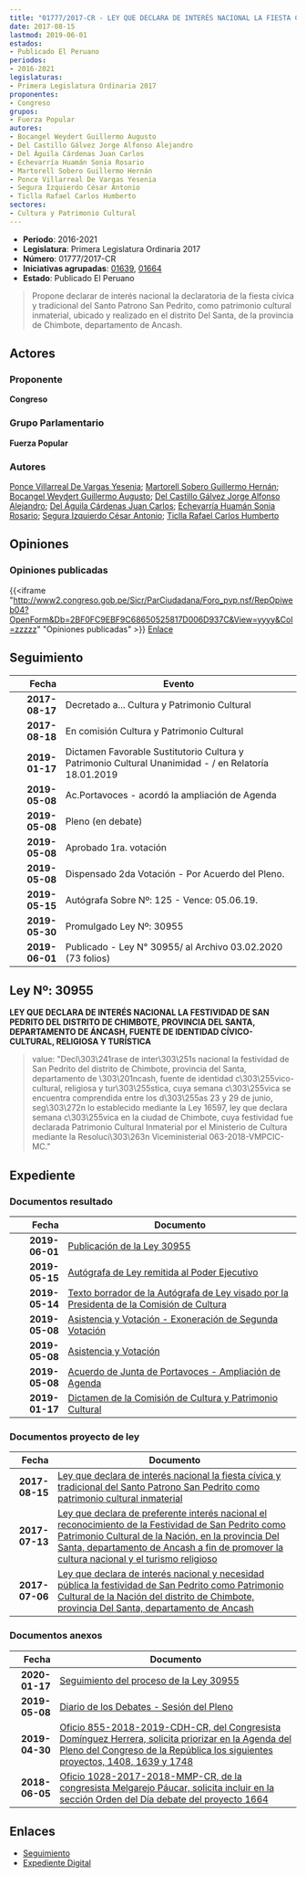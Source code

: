 ```yaml
---
title: "01777/2017-CR - LEY QUE DECLARA DE INTERÉS NACIONAL LA FIESTA CÍVICA Y TRADICIONAL DEL SANTO PATRONO SAN PEDRITO COMO PATRIMONIO CULTURAL INMATERIAL"
date: 2017-08-15
lastmod: 2019-06-01
estados:
- Publicado El Peruano
periodos:
- 2016-2021
legislaturas:
- Primera Legislatura Ordinaria 2017
proponentes:
- Congreso
grupos:
- Fuerza Popular
autores:
- Bocangel Weydert Guillermo Augusto
- Del Castillo Gálvez Jorge Alfonso Alejandro
- Del Águila Cárdenas Juan Carlos
- Echevarría Huamán Sonia Rosario
- Martorell Sobero Guillermo Hernán
- Ponce Villarreal De Vargas Yesenia
- Segura Izquierdo César Antonio
- Ticlla Rafael Carlos Humberto
sectores:
- Cultura y Patrimonio Cultural
---
```

- **Periodo**: 2016-2021
- **Legislatura**: Primera Legislatura Ordinaria 2017
- **Número**: 01777/2017-CR
- **Iniciativas agrupadas**: [01639](../../01600/01639), [01664](../../01600/01664)
- **Estado**: Publicado El Peruano

> Propone declarar de interés nacional la declaratoria de la fiesta cívica y tradicional del Santo Patrono San Pedrito, como patrimonio cultural inmaterial, ubicado y realizado en el distrito Del Santa, de la provincia de Chimbote, departamento de Ancash.


## Actores

### Proponente

**Congreso**

### Grupo Parlamentario

**Fuerza Popular**

### Autores

[Ponce Villarreal De Vargas Yesenia](mailto:mailto:yponce@congreso.gob.pe); [Martorell Sobero Guillermo Hernán](mailto:mailto:gmartorell@congreso.gob.pe); [Bocangel Weydert Guillermo Augusto](mailto:mailto:gbocangel@congreso.gob.pe); [Del Castillo Gálvez Jorge Alfonso Alejandro](mailto:mailto:jdelcastillo@congreso.gob.pe); [Del Águila Cárdenas Juan Carlos](mailto:mailto:jdelaguila@congreso.gob.pe); [Echevarría Huamán Sonia Rosario](mailto:mailto:sechevarria@congreso.gob.pe); [Segura Izquierdo César Antonio](mailto:mailto:csegura@congreso.gob.pe); [Ticlla Rafael Carlos Humberto](mailto:mailto:cticlla@congreso.gob.pe)

## Opiniones

### Opiniones publicadas

{{<iframe "http://www2.congreso.gob.pe/Sicr/ParCiudadana/Foro_pvp.nsf/RepOpiweb04?OpenForm&Db=2BF0FC9EBF9C68650525817D006D937C&View=yyyy&Col=zzzzz" "Opiniones publicadas" >}}
[Enlace](http://www2.congreso.gob.pe/Sicr/ParCiudadana/Foro_pvp.nsf/RepOpiweb04?OpenForm&Db=2BF0FC9EBF9C68650525817D006D937C&View=yyyy&Col=zzzzz)


## Seguimiento

| Fecha | Evento |
|------:|--------|
| **2017-08-17** | Decretado a... Cultura y Patrimonio Cultural |
| **2017-08-18** | En comisión Cultura y Patrimonio Cultural |
| **2019-01-17** | Dictamen Favorable Sustitutorio Cultura y Patrimonio Cultural Unanimidad - / en Relatoría 18.01.2019 |
| **2019-05-08** | Ac.Portavoces - acordó la ampliación de Agenda |
| **2019-05-08** | Pleno (en debate) |
| **2019-05-08** | Aprobado 1ra. votación |
| **2019-05-08** | Dispensado 2da Votación - Por Acuerdo del Pleno. |
| **2019-05-15** | Autógrafa Sobre Nº: 125 - Vence: 05.06.19. |
| **2019-05-30** | Promulgado Ley Nº: 30955 |
| **2019-06-01** | Publicado - Ley N° 30955/ al Archivo 03.02.2020 (73 folios) |

## Ley Nº: 30955

**LEY QUE DECLARA DE INTERÉS NACIONAL LA FESTIVIDAD DE SAN PEDRITO DEL DISTRITO DE CHIMBOTE, PROVINCIA DEL SANTA, DEPARTAMENTO DE ÁNCASH, FUENTE DE IDENTIDAD CÍVICO-CULTURAL, RELIGIOSA Y TURÍSTICA**

> value: "Decl\303\241rase de inter\303\251s nacional la festividad de San Pedrito del distrito de Chimbote, provincia del Santa, departamento de \303\201ncash, fuente de identidad c\303\255vico-cultural, religiosa y tur\303\255stica, cuya semana c\303\255vica se encuentra comprendida entre los d\303\255as 23 y 29 de junio, seg\303\272n lo establecido mediante la Ley 16597, ley que declara semana c\303\255vica en la ciudad de Chimbote, cuya festividad fue declarada Patrimonio Cultural Inmaterial por el Ministerio de Cultura mediante la Resoluci\303\263n Viceministerial 063-2018-VMPCIC-MC."


## Expediente

### Documentos resultado

| Fecha | Documento |
|------:|-----------|
| **2019-06-01** | [Publicación de la Ley 30955](http://www.leyes.congreso.gob.pe/Documentos/2016_2021/ADLP/Normas_Legales/30955-LEY.pdf) |
| **2019-05-15** | [Autógrafa de Ley remitida al Poder Ejecutivo](http://www.leyes.congreso.gob.pe/Documentos/2016_2021/ADLP/Texto_Aprobado/AU0163920190515.pdf) |
| **2019-05-14** | [Texto borrador de la Autógrafa de Ley visado por la Presidenta de la Comisión de Cultura](http://www.leyes.congreso.gob.pe/Documentos/2016_2021/Texto_Borrador_de_Autografa/BAU0163920190514.pdf) |
| **2019-05-08** | [Asistencia y Votación - Exoneración de Segunda Votación](http://www.leyes.congreso.gob.pe/Documentos/2016_2021/Asistencia_y_Votacion/Proyectos_de_Ley/Exoneracion_de_Segunda_Votacion/AVS0163920190514.pdf) |
| **2019-05-08** | [Asistencia y Votación](http://www.leyes.congreso.gob.pe/Documentos/2016_2021/Asistencia_y_Votacion/Proyectos_de_Ley/AV0163920190508.pdf) |
| **2019-05-08** | [Acuerdo de Junta de Portavoces - Ampliación de Agenda](http://www.leyes.congreso.gob.pe/Documentos/2016_2021/Acuerdos/Junta_Portavoces/AJP0163920190508.pdf) |
| **2019-01-17** | [Dictamen de la Comisión de Cultura y Patrimonio Cultural](http://www.leyes.congreso.gob.pe/Documentos/2016_2021/Dictamenes/Proyectos_de_Ley/01639DC05MAY20190117.pdf) |

### Documentos proyecto de ley

| Fecha | Documento |
|------:|-----------|
| **2017-08-15** | [Ley que declara de interés nacional la fiesta cívica y tradicional del Santo Patrono San Pedrito como patrimonio cultural inmaterial](http://www.leyes.congreso.gob.pe/Documentos/2016_2021/Proyectos_de_Ley_y_de_Resoluciones_Legislativas/PL0177720170815..PDF) |
| **2017-07-13** | [Ley que declara de preferente interés nacional el reconocimiento de la Festividad de San Pedrito como Patrimonio Cultural de la Nación, en la provincia Del Santa, departamento de Ancash a fin de promover la cultura nacional y el turismo religioso](http://www.leyes.congreso.gob.pe/Documentos/2016_2021/Proyectos_de_Ley_y_de_Resoluciones_Legislativas/PL0166420170713.pdf) |
| **2017-07-06** | [Ley que declara de interés nacional y necesidad pública la festividad de San Pedrito como Patrimonio Cultural de la Nación del distrito de Chimbote, provincia Del Santa, departamento de Ancash](http://www.leyes.congreso.gob.pe/Documentos/2016_2021/Proyectos_de_Ley_y_de_Resoluciones_Legislativas/PL0163920170706...pdf) |

### Documentos anexos

| Fecha | Documento |
|------:|-----------|
| **2020-01-17** | [Seguimiento del proceso de la Ley 30955](http://www.leyes.congreso.gob.pe/Documentos/2016_2021/Seguimiento_de_Proyectos_de_Ley/01639PL20200117.pdf) |
| **2019-05-08** | [Diario de los Debates - Sesión del Pleno](http://www2.congreso.gob.pe/Sicr/DiarioDebates/Publicad.nsf/SesionesPleno/05256D6E0073DFE9052583F5005A78CC/$FILE/SLO-2018-8.pdf) |
| **2019-04-30** | [Oficio 855-2018-2019-CDH-CR, del Congresista Domínguez Herrera, solicita priorizar en la Agenda del Pleno del Congreso de la República los siguientes proyectos, 1408, 1639 y 1748](http://www.leyes.congreso.gob.pe/Documentos/2016_2021/Oficios/Congresistas/OFICIO-855-2018-2019-CDH-CR.pdf) |
| **2018-06-05** | [Oficio 1028-2017-2018-MMP-CR, de la congresista Melgarejo Páucar, solicita incluir en la sección Orden del Día debate del proyecto 1664](http://www.leyes.congreso.gob.pe/Documentos/2016_2021/Oficios/Congresistas/OFICIO-1028-2017-2018-MMP-CR.pdf) |

## Enlaces

- [Seguimiento](http://www2.congreso.gob.pe/Sicr/TraDocEstProc/CLProLey2016.nsf/f7fff46988ca05b1052578e100829cc7/9f7af5b2d79316dd0525817d0061c4cc?OpenDocument)
- [Expediente Digital](http://www2.congreso.gob.pe/Sicr/TraDocEstProc/Expvirt_2011.nsf/visbusqptramdoc1621/01777?opendocument)

